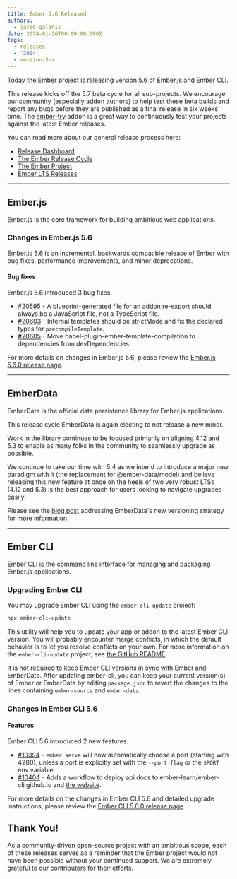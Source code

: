 ```yaml
---
title: Ember 5.6 Released
authors:
  - jared-galanis
date: 2024-01-26T00:00:00.000Z
tags:
  - releases
  - '2024'
  - version-5-x
---
```


Today the Ember project is releasing version 5.6 of Ember.js and Ember CLI.

This release kicks off the 5.7 beta cycle for all sub-projects. We encourage our community (especially addon authors) to help test these beta builds and report any bugs before they are published as a final release in six weeks' time. The [ember-try](https://github.com/ember-cli/ember-try) addon is a great way to continuously test your projects against the latest Ember releases.

You can read more about our general release process here:

- [Release Dashboard](http://emberjs.com/releases/)
- [The Ember Release Cycle](https://blog.emberjs.com/new-ember-release-process/)
- [The Ember Project](https://blog.emberjs.com/ember-project-at-2-0/)
- [Ember LTS Releases](https://blog.emberjs.com/announcing-embers-first-lts/)

---

## Ember.js

Ember.js is the core framework for building ambitious web applications.

### Changes in Ember.js 5.6

Ember.js 5.6 is an incremental, backwards compatible release of Ember with bug fixes, performance improvements, and minor deprecations.

#### Bug fixes

Ember.js 5.6 introduced 3 bug fixes.

- [#20595](https://github.com/emberjs/ember.js/pull/20595) - A blueprint-generated file for an addon re-export should always be a JavaScript file, not a TypeScript file.
- [#20603](https://github.com/emberjs/ember.js/pull/20603) - Internal templates should be strictMode and fix the declared types for `precompileTemplate`.
- [#20605](https://github.com/emberjs/ember.js/pull/20605) - Move babel-plugin-ember-template-compilation to dependencies from devDependencies.

For more details on changes in Ember.js 5.6, please review the [Ember.js 5.6.0 release page](https://github.com/emberjs/ember.js/releases/tag/v5.6.0).

---

## EmberData

EmberData is the official data persistence library for Ember.js applications.

This release cycle EmberData is again electing to not release a new minor.

Work in the library continues to be focused primarily on aligning 4.12 and 5.3 to enable as many folks in the community to seamlessly upgrade as possible.

<!-- alex ignore easy -->

We continue to take our time with 5.4 as we intend to introduce a major new paradigm with it (the replacement for @ember-data/model) and believe releasing this new feature at once on the heels of two very robust LTSs (4.12 and 5.3) is the best approach for users looking to navigate upgrades easily.

Please see the [blog post](https://blog.emberjs.com/updates-to-ember-data-versioning-strategy) addressing EmberData's new versioning strategy for more information.

---

## Ember CLI

Ember CLI is the command line interface for managing and packaging Ember.js applications.

### Upgrading Ember CLI

You may upgrade Ember CLI using the `ember-cli-update` project:

```bash
npx ember-cli-update
```

This utility will help you to update your app or addon to the latest Ember CLI version. You will probably encounter merge conflicts, in which the default behavior is to let you resolve conflicts on your own. For more information on the `ember-cli-update` project, see [the GitHub README](https://github.com/ember-cli/ember-cli-update).

It is not required to keep Ember CLI versions in sync with Ember and EmberData. After updating ember-cli, you can keep your current version(s) of Ember or EmberData by editing `package.json` to revert the changes to the lines containing `ember-source` and `ember-data`.

### Changes in Ember CLI 5.6

#### Features

Ember CLI 5.6 introduced 2 new features.

- [#10394](https://github.com/ember-cli/ember-cli/pull/10394) - `ember serve` will now automatically choose a port (starting with 4200), unless a port is explicitly set with the `--port flag` or the `$PORT` env variable.
- [#10404](https://github.com/ember-cli/ember-cli/pull/10404) - Adds a workflow to deploy api docs to ember-learn/ember-cli.github.io and [the website](https://cli.emberjs.com/release/).

For more details on the changes in Ember CLI 5.6 and detailed upgrade
instructions, please review the [Ember CLI 5.6.0 release page](https://github.com/ember-cli/ember-cli/releases/tag/v5.6.0).

## Thank You!

As a community-driven open-source project with an ambitious scope, each of these releases serves as a reminder that the Ember project would not have been possible without your continued support. We are extremely grateful to our contributors for their efforts.
